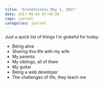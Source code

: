 ```yaml
---
title: 'Gratefulness May 1, 2017'
date: 2017-05-01 07:43:20
tags: journal
categories: journal
---
```


Just a quick list of things I'm grateful for today:

* Being alive
* Sharing this life with my wife
* My parents
* My siblings, all of them
* My guitar
* Being a web developer
* The challenges of life, they teach me

